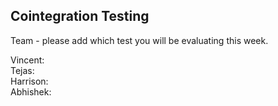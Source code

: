 ## Cointegration Testing
Team - please add which test you will be evaluating this week. 

Vincent:  
Tejas:  
Harrison:  
Abhishek:  
